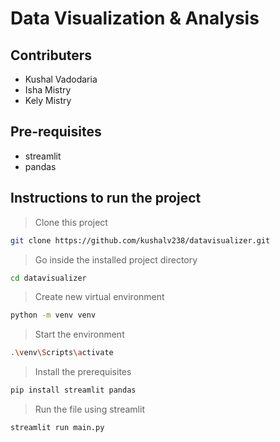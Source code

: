 # **Data Visualization & Analysis**

## Contributers
*   Kushal Vadodaria
*   Isha Mistry
*   Kely Mistry


## Pre-requisites
*   streamlit
*   pandas

## Instructions to run the project

>Clone this project
```bash
git clone https://github.com/kushalv238/datavisualizer.git
```

>Go inside the installed project directory
```bash
cd datavisualizer
```

>Create new virtual environment
```bash
python -m venv venv
```

>Start the environment
```bash
.\venv\Scripts\activate
```

>Install the prerequisites
```bash
pip install streamlit pandas
```

>Run the file using streamlit
```bash
streamlit run main.py
```